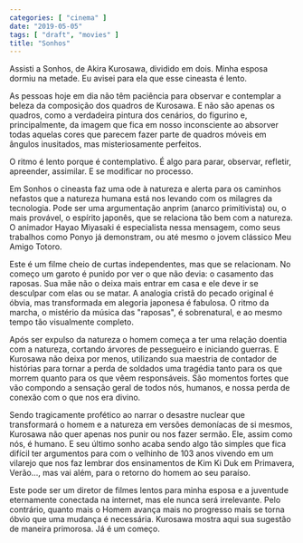 ```yaml
---
categories: [ "cinema" ]
date: "2019-05-05"
tags: [ "draft", "movies" ]
title: "Sonhos"
---
```

Assisti a Sonhos, de Akira Kurosawa, dividido em dois. Minha esposa
dormiu na metade. Eu avisei para ela que esse cineasta é lento.

As pessoas hoje em dia não têm paciência para observar e contemplar
a beleza da composição dos quadros de Kurosawa. E não são apenas
os quadros, como a verdadeira pintura dos cenários, do figurino e,
principalmente, da imagem que fica em nosso inconsciente ao absorver
todas aquelas cores que parecem fazer parte de quadros móveis em ângulos
inusitados, mas misteriosamente perfeitos.

O ritmo é lento porque é contemplativo. É algo para parar, observar,
refletir, apreender, assimilar. E se modificar no processo.

Em Sonhos o cineasta faz uma ode à natureza e alerta para os caminhos
nefastos que a natureza humana está nos levando com os milagres da
tecnologia. Pode ser uma argumentação anprim (anarco primitivista) ou,
o mais provável, o espírito japonês, que se relaciona tão bem com
a natureza. O animador Hayao Miyasaki é especialista nessa mensagem,
como seus trabalhos como Ponyo já demonstram, ou até mesmo o jovem
clássico Meu Amigo Totoro.

Este é um filme cheio de curtas independentes, mas que se relacionam. No
começo um garoto é punido por ver o que não devia: o casamento das
raposas. Sua mãe não o deixa mais entrar em casa e ele deve ir se
desculpar com elas ou se matar. A analogia cristã do pecado original
é óbvia, mas transformada em alegoria japonesa é fabulosa. O ritmo
da marcha, o mistério da música das "raposas", é sobrenatural, e ao
mesmo tempo tão visualmente completo.

Após ser expulso da natureza o homem começa a ter uma relação doentia
com a natureza, cortando árvores de pessegueiro e iniciando guerras. E
Kurosawa não deixa por menos, utilizando sua maestria de contador de
histórias para tornar a perda de soldados uma tragédia tanto para os
que morrem quanto para os que vêem responsáveis. São momentos fortes
que vão compondo a sensação geral de todos nós, humanos, e nossa
perda de conexão com o que nos era divino.

Sendo tragicamente profético ao narrar o desastre nuclear que
transformará o homem e a natureza em versões demoníacas de si mesmos,
Kurosawa não quer apenas nos punir ou nos fazer sermão. Ele, assim como
nós, é humano. E seu último sonho acaba sendo algo tão simples que
fica difícil ter argumentos para com o velhinho de 103 anos vivendo em um
vilarejo que nos faz lembrar dos ensinamentos de Kim Ki Duk em Primavera,
Verão..., mas vai além, para o retorno do homem ao seu paraíso.

Este pode ser um diretor de filmes lentos para minha esposa e a juventude
eternamente conectada na internet, mas ele nunca será irrelevante. Pelo
contrário, quanto mais o Homem avança mais no progresso mais se torna
óbvio que uma mudança é necessária. Kurosawa mostra aqui sua sugestão
de maneira primorosa. Já é um começo.
